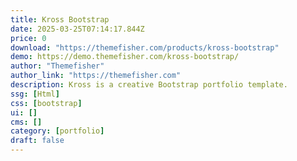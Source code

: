 ```yaml
---
title: Kross Bootstrap
date: 2025-03-25T07:14:17.844Z
price: 0
download: "https://themefisher.com/products/kross-bootstrap"
demo: https://demo.themefisher.com/kross-bootstrap/
author: "Themefisher"
author_link: "https://themefisher.com"
description: Kross is a creative Bootstrap portfolio template.
ssg: [Html]
css: [bootstrap]
ui: []
cms: []
category: [portfolio]
draft: false
---
```

